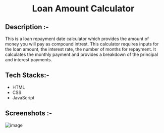 # <p align="center">Loan Amount Calculator</p>

## Description :-

This is a loan repayment date calculator which provides the amount of money you will pay as compound intrest. This calculator requires inputs for the loan amount, the interest rate, the number of months for repayment. It calculates the monthly payment and provides a breakdown of the principal and interest payments.


## Tech Stacks:-

- HTML
- CSS
- JavaScript

## Screenshots :-

![image]()
